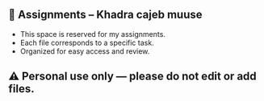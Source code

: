 ## 📂 Assignments – Khadra cajeb muuse

- This space is reserved for my assignments.
- Each file corresponds to a specific task.
- Organized for easy access and review.

## ⚠️ Personal use only — please do not edit or add files.